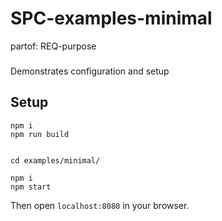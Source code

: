 # SPC-examples-minimal
partof: REQ-purpose
###

Demonstrates configuration and setup

## Setup

```
npm i
npm run build


cd examples/minimal/

npm i
npm start
```

Then open `localhost:8080` in your browser.
